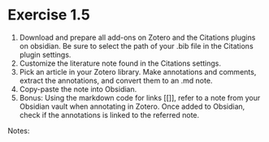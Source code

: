 # Exercise 1.5
1. Download and prepare all add-ons on Zotero and the Citations plugins on obsidian. Be sure to select the path of your .bib file in the Citations plugin settings.
2. Customize the literature note found in the Citations settings.
3. Pick an article in your Zotero library. Make annotations and comments, extract the annotations, and convert them to an .md note.
4.  Copy-paste the note into Obsidian.
5.  Bonus: Using the markdown code for links [[]], refer to a note from your Obsidian vault when annotating in Zotero. Once added to Obsidian, check if the annotations is linked to the referred note.


Notes: